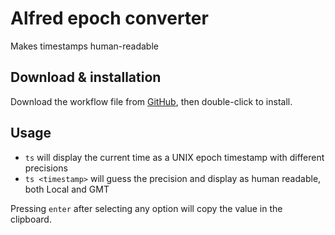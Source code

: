 Alfred epoch converter
======================

Makes timestamps human-readable


Download & installation
-----------------------

Download the workflow file from [GitHub](https://github.com/snooze92/alfred-epoch-converter/releases/latest), then double-click to install.


Usage
-----

- `ts` will display the current time as a UNIX epoch timestamp with different precisions
- `ts <timestamp>` will guess the precision and display as human readable, both Local and GMT

Pressing `enter` after selecting any option will copy the value in the clipboard.